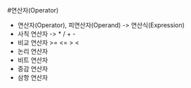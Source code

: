 #연산자(Operator)
 * 연산자(Operator), 피연산자(Operand) -> 연산식(Expression)
 * 사칙 연산자 -> * / + -
 * 비교 연산자 >= <= > <
 * 논리 연산자 
 * 비트 연산자
 * 증감 연산자
 * 삼항 연산자